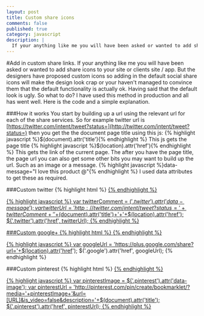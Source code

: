 ```yaml
---
layout: post
title: Custom share icons
comments: false
published: true
category: javascript
description: |
  If your anything like me you will have been asked or wanted to add share icons to your site or clients site / app. Here is how.
---
```


#Add in custom share links.
If your anything like me you will have been asked or wanted to add share icons to your site or clients site / app. But the designers have proposed custom icons so adding in the default social share icons will make the design look crap or your haven't managed to convince them that the default functionality is actually ok. Having said that the default look is ugly. So what to do? I have used this method in production and all has went well. Here is the code and a simple explanation.

###How it works
You start by building up a url using the relevant url for each of the share services. So for example twitter url is [https://twitter.com/intent/tweet?status=](http://twitter.com/intent/tweet?status=) then you get the the document page title using this js:
{% highlight javascript %}$(document).attr('title'){% endhighlight %} This js gets the page title
{% highlight javascript %}$(location).attr('href'){% endhighlight %} This gets the link of the current page.
The after you have the page title, the page url you can also get some other bits you may want to build up the url. Such as an image or a message.
{% highlight javascript %}data-message="I love this product @"{% endhighlight %} I used data attributes to get these as required.


###Custom twitter
{% highlight html %}
      <a class="twitter" href="#" data-message="I love this product @" title="Share this on twitter">
{% endhighlight %}

{% highlight javascript %}
  var twitterComment = $('.twitter').attr('data-message');
  var twitterUrl = 'http://twitter.com/intent/tweet?status='+twitterComment+' '+$(document).attr('title')+'+'+$(location).attr('href');
  $('.twitter').attr('href', twitterUrl);
{% endhighlight %}


###Custom google+
{% highlight html %}
      <a class="google" href="http://www.plus.google.com/" title="Share this on google plus">
{% endhighlight %}


{% highlight javascript %}
  var googleUrl = 'https://plus.google.com/share?url='+$(location).attr('href');
  $('.google').attr('href', googleUrl);
{% endhighlight %}


###Custom pinterest
{% highlight html %}
      <a class="pinterest" data-image="http://link-to-image-url" href="http://pinterest.com" title="Share on pinterest">
{% endhighlight %}

{% highlight javascript %}
  var pinterestImage = $('.pinterest').attr('data-image');
  var pinterestUrl = 'http://pinterest.com/pin/create/bookmarklet/?media='+pinterestImage+'&url=[URL]&is_video=false&description='+$(document).attr('title');
  $('.pinterest').attr('href', pinterestUrl);
{% endhighlight %}
